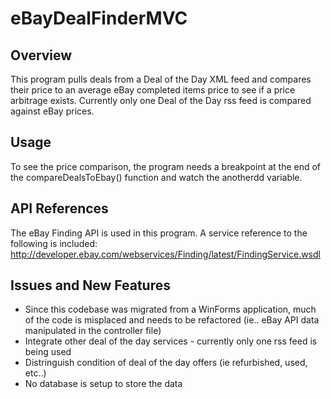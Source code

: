 # eBayDealFinderMVC

## Overview

This program pulls deals from a Deal of the Day XML feed and compares their price to an average eBay completed items price to see if a price arbitrage exists. 
Currently only one Deal of the Day rss feed is compared against eBay prices. 

## Usage
To see the price comparison, the program needs a breakpoint at the end of the compareDealsToEbay() function and watch the anotherdd variable. 

## API References
The eBay Finding API is used in this program. A service reference to the following is included:
http://developer.ebay.com/webservices/Finding/latest/FindingService.wsdl


## Issues and New Features
- Since this codebase was migrated from a WinForms application, much of the code is misplaced and needs to be refactored (ie.. eBay API data manipulated in the controller file)
- Integrate other deal of the day services - currently only one rss feed is being used
- Distringuish condition of deal of the day offers (ie refurbished, used, etc..) 
- No database is setup to store the data



